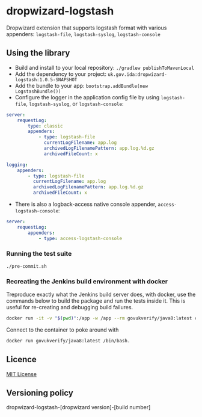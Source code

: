 # dropwizard-logstash

Dropwizard extension that supports logstash format with various appenders: `logstash-file`, `logstash-syslog`, `logstash-console`

## Using the library

* Build and install to your local repository: `./gradlew publishToMavenLocal`
* Add the dependency to your project: `uk.gov.ida:dropwizard-logstash:1.0.5-SNAPSHOT`
* Add the bundle to your app: `bootstrap.addBundle(new LogstashBundle())`
* Configure the logger in the application config file by using `logstash-file`, `logstash-syslog`, or `logstash-console`: 
````yaml
server:
    requestLog:
        type: classic
        appenders:
            - type: logstash-file
              currentLogFilename: app.log
              archivedLogFilenamePattern: app.log.%d.gz
              archivedFileCount: x

logging:
    appenders:
        - type: logstash-file
          currentLogFilename: app.log
          archivedLogFilenamePattern: app.log.%d.gz
          archivedFileCount: x    
````
* There is also a logback-access native console appender, `access-logstash-console`:
````yaml
server:
    requestLog:
        appenders:
            - type: access-logstash-console

````
           

### Running the test suite

`./pre-commit.sh`

### Recreating the Jenkins build environment with docker

Treproduce exactly what the Jenkins build server does, with docker,
use the commands below to build the package and run the tests inside it.
This is useful for re-creating and debugging build failures.

```bash
docker run -it -v "$(pwd)":/app -w /app --rm govukverify/java8:latest clean build test
```

Connect to the container to poke around with 
````bash
docker run govukverify/java8:latest /bin/bash.
````

## Licence

[MIT License](LICENCE)

## Versioning policy

dropwizard-logstash-[dropwizard version]-[build number]

